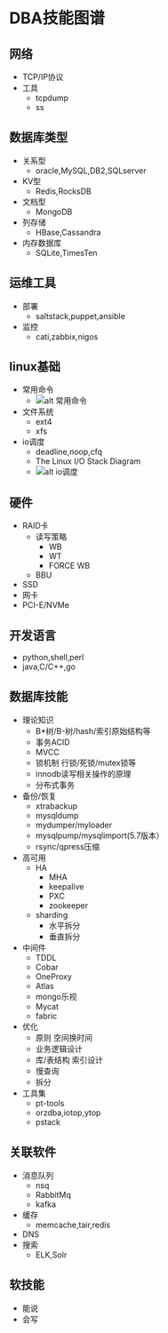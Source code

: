# DBA技能图谱

## 网络
- TCP/IP协议
- 工具
    * tcpdump
    * ss

## 数据库类型
- 关系型
    * oracle,MySQL,DB2,SQLserver
- KV型
    * Redis,RocksDB
- 文档型
    * MongoDB
- 列存储
    * HBase,Cassandra
- 内存数据库
    * SQLite,TimesTen

## 运维工具
- 部署
    * saltstack,puppet,ansible
- 监控
    * cati,zabbix,nigos

## linux基础
- 常用命令
    * ![alt 常用命令](https://github.com/MiliOnE/skill-map/blob/master/data/map-DBA-comands.png?raw=true)
- 文件系统
    * ext4
    * xfs
- io调度
    * deadline,noop,cfq
    * The Linux  I/O Stack Diagram
    * ![alt io调度](https://github.com/MiliOnE/skill-map/blob/master/data/map-DBA-io.jpg?raw=true)

## 硬件
- RAID卡
    * 读写策略
        + WB
        + WT
        + FORCE WB
    * BBU
- SSD
- 网卡
- PCI-E/NVMe

## 开发语言
- python,shell,perl
- java,C/C++,go

## 数据库技能
- 理论知识
    * B*树/B-树/hash/索引原始结构等
    * 事务ACID
    * MVCC
    * 锁机制 行锁/死锁/mutex锁等
    * innodb读写相关操作的原理
    * 分布式事务
- 备份/恢复
    * xtrabackup
    * mysqldump
    * mydumper/myloader
    * mysqlpump/mysqlimport(5.7版本）
    * rsync/qpress压缩
- 高可用
    * HA
        + MHA
        + keepalive
        + PXC
        + zookeeper
    * sharding
        + 水平拆分
        + 垂直拆分
- 中间件
    * TDDL
    * Cobar
    * OneProxy
    * Atlas
    * mongo乐视
    * Mycat
    * fabric
- 优化
    * 原则 空间换时间
    * 业务逻辑设计
    * 库/表结构 索引设计
    * 慢查询
    * 拆分
- 工具集
    * pt-tools
    * orzdba,iotop,ytop
    * pstack

## 关联软件
- 消息队列
    * nsq
    * RabbitMq
    * kafka
- 缓存
    * memcache,tair,redis
- DNS
- 搜索
    * ELK,Solr

## 软技能
- 能说
- 会写

